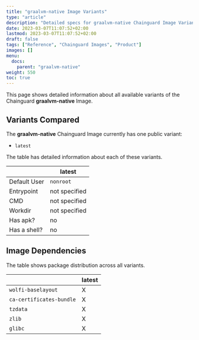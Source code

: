 ```yaml
---
title: "graalvm-native Image Variants"
type: "article"
description: "Detailed specs for graalvm-native Chainguard Image Variants"
date: 2023-03-07T11:07:52+02:00
lastmod: 2023-03-07T11:07:52+02:00
draft: false
tags: ["Reference", "Chainguard Images", "Product"]
images: []
menu:
  docs:
    parent: "graalvm-native"
weight: 550
toc: true
---
```


This page shows detailed information about all available variants of the Chainguard **graalvm-native** Image.

## Variants Compared
The **graalvm-native** Chainguard Image currently has one public variant: 

- `latest`

The table has detailed information about each of these variants.

|              | latest        |
|--------------|---------------|
| Default User | `nonroot`     |
| Entrypoint   | not specified |
| CMD          | not specified |
| Workdir      | not specified |
| Has apk?     | no            |
| Has a shell? | no            |

## Image Dependencies
The table shows package distribution across all variants.

|                          | latest |
|--------------------------|--------|
| `wolfi-baselayout`       | X      |
| `ca-certificates-bundle` | X      |
| `tzdata`                 | X      |
| `zlib`                   | X      |
| `glibc`                  | X      |
